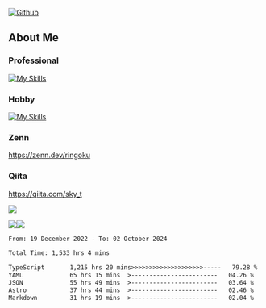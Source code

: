 [![Github](https://img.shields.io/github/followers/skyt-a?label=Follow&style=social)](https://github.com/skyt-a)

## About Me
### Professional
[![My Skills](https://skillicons.dev/icons?i=react,ts,js,nodejs,java,graphql,firebase,githubactions&theme=light)](https://skillicons.dev)
### Hobby
[![My Skills](https://skillicons.dev/icons?i=unity,rust,py&theme=light)](https://skillicons.dev)

### Zenn
https://zenn.dev/ringoku
### Qiita
https://qiita.com/sky_t


![](https://github-profile-summary-cards.vercel.app/api/cards/profile-details?username=skyt-a&theme=default)

![](https://github-profile-summary-cards.vercel.app/api/cards/repos-per-language?username=skyt-a&theme=default)![](https://github-profile-summary-cards.vercel.app/api/cards/stats?username=RinGoku&theme=default)

<!--START_SECTION:waka-->

```txt
From: 19 December 2022 - To: 02 October 2024

Total Time: 1,533 hrs 4 mins

TypeScript       1,215 hrs 20 mins>>>>>>>>>>>>>>>>>>>>-----   79.28 %
YAML             65 hrs 15 mins  >------------------------   04.26 %
JSON             55 hrs 49 mins  >------------------------   03.64 %
Astro            37 hrs 44 mins  >------------------------   02.46 %
Markdown         31 hrs 19 mins  >------------------------   02.04 %
```

<!--END_SECTION:waka-->
